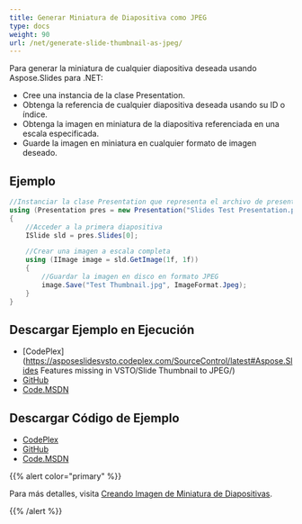 ```yaml
---
title: Generar Miniatura de Diapositiva como JPEG
type: docs
weight: 90
url: /net/generate-slide-thumbnail-as-jpeg/
---
```


Para generar la miniatura de cualquier diapositiva deseada usando Aspose.Slides para .NET:

- Cree una instancia de la clase Presentation.
- Obtenga la referencia de cualquier diapositiva deseada usando su ID o índice.
- Obtenga la imagen en miniatura de la diapositiva referenciada en una escala especificada.
- Guarde la imagen en miniatura en cualquier formato de imagen deseado.
## **Ejemplo**
```cs
//Instanciar la clase Presentation que representa el archivo de presentación
using (Presentation pres = new Presentation("Slides Test Presentation.pptx"))
{
    //Acceder a la primera diapositiva
    ISlide sld = pres.Slides[0];

    //Crear una imagen a escala completa
    using (IImage image = sld.GetImage(1f, 1f))
    {
        //Guardar la imagen en disco en formato JPEG
        image.Save("Test Thumbnail.jpg", ImageFormat.Jpeg);
    }
}
``` 
## **Descargar Ejemplo en Ejecución**
- [CodePlex](https://asposeslidesvsto.codeplex.com/SourceControl/latest#Aspose.Slides Features missing in VSTO/Slide Thumbnail to JPEG/)
- [GitHub](https://github.com/aspose-slides/Aspose.Slides-for-.NET/tree/master/Plugins/Aspose.Slides%20Vs%20VSTO%20Presentations/Aspose.Slides%20Features%20missing%20in%20VSTO/Slide%20Thumbnail%20to%20JPEG)
- [Code.MSDN](https://code.msdn.microsoft.com/AsposeSlides-Features-78d1d03d/view/SourceCode)
## **Descargar Código de Ejemplo**
- [CodePlex](https://asposeslidesvsto.codeplex.com/releases/view/620001)
- [GitHub](https://github.com/aspose-slides/Aspose.Slides-for-.NET/releases/tag/Aspose.SlidesFeaturesmissingInVSTOv1.1)
- [Code.MSDN](https://code.msdn.microsoft.com/AsposeSlides-Features-78d1d03d#content)

{{% alert color="primary" %}} 

Para más detalles, visita [Creando Imagen de Miniatura de Diapositivas](/slides/net/presentation-viewer/#presentationviewer-creatingslidesthumbnailimage).

{{% /alert %}}